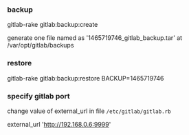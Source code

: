 ### backup

  gitlab-rake gitlab:backup:create

generate one file named as '1465719746_gitlab_backup.tar' at /var/opt/gitlab/backups

### restore

  gitlab-rake gitlab:backup:restore BACKUP=1465719746

### specify gitlab port

change value of external_url in file `/etc/gitlab/gitlab.rb`

  external_url 'http://192.168.0.6:9999'
